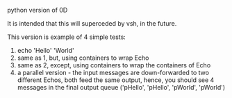 python version of 0D

It is intended that this will superceded by vsh, in the future.

This version is example of 4 simple tests:
1. echo 'Hello' 'World'
2. same as 1, but, using containers to wrap Echo
3. same as 2, except, using containers to wrap the containers of Echo
4. a parallel version - the input messages are down-forwarded to two different Echos, both feed the same output, hence, you should see 4 messages in the final output queue ('pHello', 'pHello', 'pWorld', 'pWorld')
